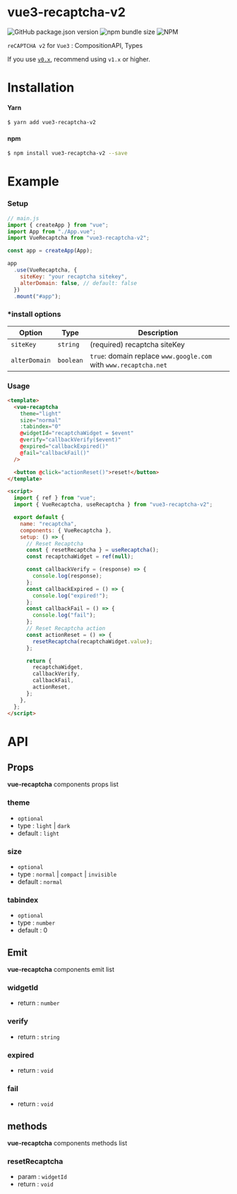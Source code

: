 # vue3-recaptcha-v2

![GitHub package.json version](https://img.shields.io/github/package-json/v/dongkyuuuu/vue3-recaptcha-v2)
![npm bundle size](https://img.shields.io/bundlephobia/min/vue3-recaptcha-v2)
![NPM](https://img.shields.io/npm/l/vue3-recaptcha-v2)

`reCAPTCHA v2` for `Vue3` : CompositionAPI, Types

If you use [`v0.x`](https://github.com/DongKyuuuu/vue3-recaptcha-v2/tree/v0.3.1), recommend using `v1.x` or higher.

# Installation

#### Yarn

```sh
$ yarn add vue3-recaptcha-v2
```

#### npm

```sh
$ npm install vue3-recaptcha-v2 --save
```

# Example

### Setup

```js
// main.js
import { createApp } from "vue";
import App from "./App.vue";
import VueRecaptcha from "vue3-recaptcha-v2";

const app = createApp(App);

app
  .use(VueRecaptcha, {
    siteKey: "your recaptcha sitekey",
    alterDomain: false, // default: false
  })
  .mount("#app");
```

### \*install options

| Option        | Type      | Description                                                      |
| ------------- | --------- | ---------------------------------------------------------------- |
| `siteKey`     | `string`  | (required) recaptcha siteKey                                     |
| `alterDomain` | `boolean` | `true`: domain replace `www.google.com` with `www.recaptcha.net` |

### Usage

```html
<template>
  <vue-recaptcha
    theme="light"
    size="normal"
    :tabindex="0"
    @widgetId="recaptchaWidget = $event"
    @verify="callbackVerify($event)"
    @expired="callbackExpired()"
    @fail="callbackFail()"
  />

  <button @click="actionReset()">reset!</button>
</template>

<script>
  import { ref } from "vue";
  import { VueRecaptcha, useRecaptcha } from "vue3-recaptcha-v2";

  export default {
    name: "recaptcha",
    components: { VueRecaptcha },
    setup: () => {
      // Reset Recaptcha
      const { resetRecaptcha } = useRecaptcha();
      const recaptchaWidget = ref(null);

      const callbackVerify = (response) => {
        console.log(response);
      };
      const callbackExpired = () => {
        console.log("expired!");
      };
      const callbackFail = () => {
        console.log("fail");
      };
      // Reset Recaptcha action
      const actionReset = () => {
        resetRecaptcha(recaptchaWidget.value);
      };

      return {
        recaptchaWidget,
        callbackVerify,
        callbackFail,
        actionReset,
      };
    },
  };
</script>
```

# API

## Props

**vue-recaptcha** components props list

### theme

- `optional`
- type : `light` | `dark`
- default : `light`

### size

- `optional`
- type : `normal` | `compact` | `invisible`
- default : `normal`

### tabindex

- `optional`
- type : `number`
- default : 0

## Emit

**vue-recaptcha** components emit list

### widgetId

- return : `number`

### verify

- return : `string`

### expired

- return : `void`

### fail

- return : `void`

## methods

**vue-recaptcha** components methods list

### resetRecaptcha

- param : `widgetId`
- return : `void`
